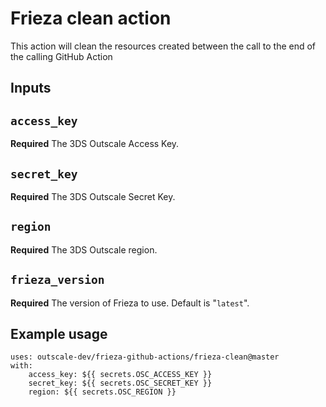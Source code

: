 # Frieza clean action

This action will clean the resources created between the call to the end of the calling GitHub Action

## Inputs

## `access_key`

**Required** The 3DS Outscale Access Key.

## `secret_key`

**Required** The 3DS Outscale Secret Key.

## `region`

**Required** The 3DS Outscale region.

## `frieza_version`

**Required** The version of Frieza to use. Default is "`latest`".

## Example usage
```
uses: outscale-dev/frieza-github-actions/frieza-clean@master
with:
    access_key: ${{ secrets.OSC_ACCESS_KEY }}
    secret_key: ${{ secrets.OSC_SECRET_KEY }}
    region: ${{ secrets.OSC_REGION }}
```